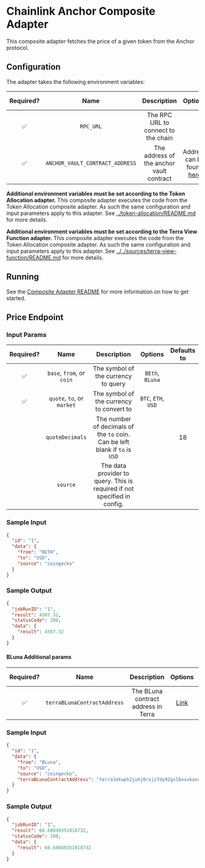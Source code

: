 # Chainlink Anchor Composite Adapter

This composite adapter fetches the price of a given token from the Anchor protocol.

## Configuration

The adapter takes the following environment variables:

| Required? |              Name               |               Description                |                                             Options                                             | Defaults to |
| :-------: | :-----------------------------: | :--------------------------------------: | :---------------------------------------------------------------------------------------------: | :---------: |
|    ✅     |            `RPC_URL`            |   The RPC URL to connect to the chain    |                                                                                                 |             |
|    ✅     | `ANCHOR_VAULT_CONTRACT_ADDRESS` | The address of the anchor vault contract | Address can be found [here](https://docs.anchorprotocol.com/smart-contracts/deployed-contracts) |             |

**Additional environment variables must be set according to the Token Allocation adapter.**
This composite adapter executes the code from the Token Allocation composite adapter. As such the same configuration and input parameters apply to this adapter. See [../token-allocation/README.md](../token-allocation/README.md) for more details.

**Additional environment variables must be set according to the Terra View Function adapter.**
This composite adapter executes the code from the Token Allocation composite adapter. As such the same configuration and input parameters apply to this adapter. See [../../sources/terra-view-function/README.md](../sources/terra-view-function/README.md) for more details.

## Running

See the [Composite Adapter README](../README.md) for more information on how to get started.

## Price Endpoint

### Input Params

| Required? |            Name            |                                 Description                                 |       Options       | Defaults to |
| :-------: | :------------------------: | :-------------------------------------------------------------------------: | :-----------------: | :---------: |
|    ✅     | `base`, `from`, or `coin`  |                     The symbol of the currency to query                     |   `BEth`, `BLuna`   |             |
|    ✅     | `quote`, `to`, or `market` |                  The symbol of the currency to convert to                   | `BTC`, `ETH`, `USD` |             |
|           |      `quoteDecimals`       | The number of decimals of the `to` coin. Can be left blank if `to` is `USD` |                     |     18      |
|           |          `source`          |  The data provider to query. This is required if not specified in config.   |                     |             |

### Sample Input

```json
{
  "id": "1",
  "data": {
    "from": "BETH",
    "to": "USD",
    "source": "coingecko"
  }
}
```

### Sample Output

```json
{
  "jobRunID": "1",
  "result": 4507.32,
  "statusCode": 200,
  "data": {
    "result": 4507.32
  }
}
```

#### BLuna Additional params

| Required? |            Name             |             Description             |                                  Options                                   | Defaults to |
| :-------: | :-------------------------: | :---------------------------------: | :------------------------------------------------------------------------: | :---------: |
|    ✅     | `terraBLunaContractAddress` | The BLuna contract address in Terra | [Link](https://docs.anchorprotocol.com/smart-contracts/deployed-contracts) |             |

### Sample Input

```json
{
  "id": "1",
  "data": {
    "from": "BLuna",
    "to": "USD",
    "source": "coingecko",
    "terraBLunaContractAddress": "terra1mtwph2juhj0rvjz7dy92gvl6xvukaxu8rfv8ts"
  }
}
```

### Sample Output

```json
{
  "jobRunID": "1",
  "result": 68.68049351018732,
  "statusCode": 200,
  "data": {
    "result": 68.68049351018732
  }
}
```
